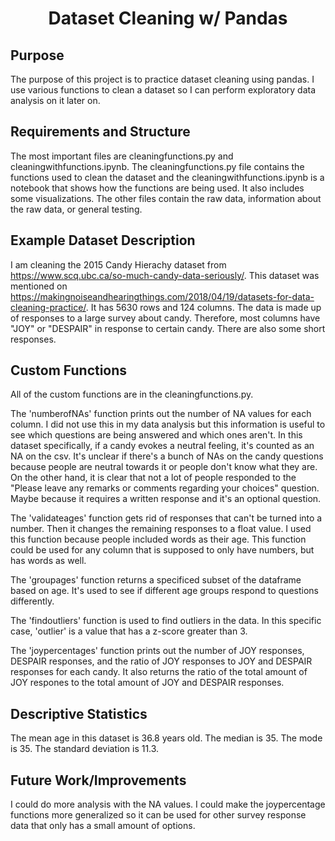 # <center> Dataset Cleaning w/ Pandas

## Purpose
The purpose of this project is to practice dataset cleaning using pandas. I use various functions to clean a dataset so I can perform exploratory data analysis on it later on.

## Requirements and Structure
The most important files are cleaningfunctions.py and cleaningwithfunctions.ipynb. The cleaningfunctions.py file contains the functions used to clean the dataset and the cleaningwithfunctions.ipynb is a notebook that shows how the functions are being used. It also includes some visualizations. The other files contain the raw data, information about the raw data, or general testing.

## Example Dataset Description
I am cleaning the 2015 Candy Hierachy dataset from https://www.scq.ubc.ca/so-much-candy-data-seriously/. This dataset was mentioned on https://makingnoiseandhearingthings.com/2018/04/19/datasets-for-data-cleaning-practice/. It has 5630 rows and 124 columns. The data is made up of responses to a large survey about candy. Therefore, most columns have "JOY" or "DESPAIR" in response to certain candy. There are also some short responses.

## Custom Functions
All of the custom functions are in the cleaningfunctions.py.

The 'numberofNAs' function prints out the number of NA values for each column. I did not use this in my data analysis but this information is useful to see which questions are being answered and which ones aren't. In this dataset specifically, if a candy evokes a neutral feeling, it's counted as an NA on the csv. It's unclear if there's a bunch of NAs on the candy questions because people are neutral towards it or people don't know what they are. On the other hand, it is clear that not a lot of people responded to the "Please leave any remarks or comments regarding your choices" question. Maybe because it requires a written response and it's an optional question.

The 'validateages' function gets rid of responses that can't be turned into a number. Then it changes the remaining responses to a float value. I used this function because people included words as their age. This function could be used for any column that is supposed to only have numbers, but has words as well.

The 'groupages' function returns a specificed subset of the dataframe based on age. It's used to see if different age groups respond to questions differently.

The 'findoutliers' function is used to find outliers in the data. In this specific case, 'outlier' is a value that has a z-score greater than 3.

The 'joypercentages' function prints out the number of JOY responses, DESPAIR responses, and the ratio of JOY responses to JOY and DESPAIR responses for each candy. It also returns the ratio of the total amount of JOY respones to the total amount of JOY and DESPAIR responses. 

## Descriptive Statistics
The mean age in this dataset is 36.8 years old. The median is 35. The mode is 35. The standard deviation is 11.3.

## Future Work/Improvements
I could do more analysis with the NA values.
I could make the joypercentage functions more generalized so it can be used for other survey response data that only has a small amount of options. 